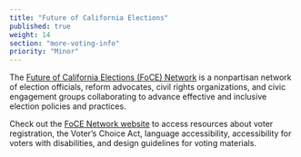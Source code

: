 ```yaml
---
title: "Future of California Elections"
published: true
weight: 14
section: "more-voting-info"
priority: "Minor"
---
```

The [Future of California Elections (FoCE) Network](http://futureofcaelections.org/) is a nonpartisan network of election officials, reform advocates, civil rights organizations, and civic engagement groups collaborating to advance effective and inclusive election policies and practices.

Check out the [FoCE Network website](http://futureofcaelections.org/) to access resources about voter registration, the Voter’s Choice Act, language accessibility, accessibility for voters with disabilities, and design guidelines for voting materials.

